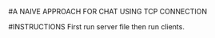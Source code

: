 #A NAIVE APPROACH FOR CHAT USING TCP CONNECTION

#INSTRUCTIONS
First run server file 
then run clients.
